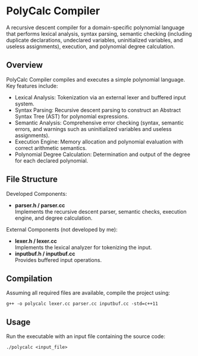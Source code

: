 # PolyCalc Compiler

A recursive descent compiler for a domain-specific polynomial language that performs lexical analysis, syntax parsing, semantic checking (including duplicate declarations, undeclared variables, uninitialized variables, and useless assignments), execution, and polynomial degree calculation.

## Overview

PolyCalc Compiler compiles and executes a simple polynomial language. Key features include:
- Lexical Analysis: Tokenization via an external lexer and buffered input system.
- Syntax Parsing: Recursive descent parsing to construct an Abstract Syntax Tree (AST) for polynomial expressions.
- Semantic Analysis: Comprehensive error checking (syntax, semantic errors, and warnings such as uninitialized variables and useless assignments).
- Execution Engine: Memory allocation and polynomial evaluation with correct arithmetic semantics.
- Polynomial Degree Calculation: Determination and output of the degree for each declared polynomial.

## File Structure

Developed Components:
- **parser.h / parser.cc**  
  Implements the recursive descent parser, semantic checks, execution engine, and degree calculation.

External Components (not developed by me):
- **lexer.h / lexer.cc**  
  Implements the lexical analyzer for tokenizing the input.
- **inputbuf.h / inputbuf.cc**  
  Provides buffered input operations.

## Compilation

Assuming all required files are available, compile the project using:

    g++ -o polycalc lexer.cc parser.cc inputbuf.cc -std=c++11

## Usage

Run the executable with an input file containing the source code:

    ./polycalc <input_file>

